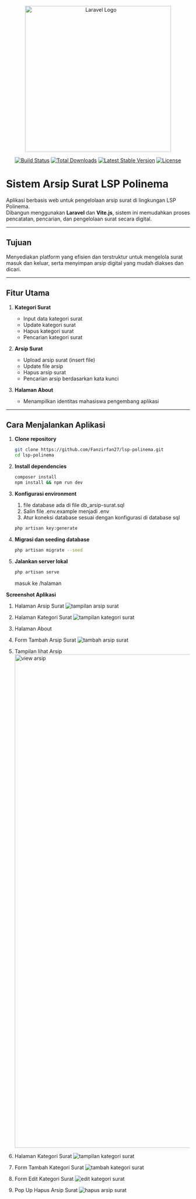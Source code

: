 <p align="center">
  <a href="https://laravel.com" target="_blank">
    <img src="https://raw.githubusercontent.com/laravel/art/master/logo-lockup/5%20SVG/2%20CMYK/1%20Full%20Color/laravel-logolockup-cmyk-red.svg" width="400" alt="Laravel Logo">
  </a>
</p>

<p align="center">
  <a href="https://github.com/Fanzirfan27/lsp_polinema/actions"><img src="https://github.com/laravel/framework/workflows/tests/badge.svg" alt="Build Status"></a>
  <a href="https://packagist.org/packages/laravel/framework"><img src="https://img.shields.io/packagist/dt/laravel/framework" alt="Total Downloads"></a>
  <a href="https://packagist.org/packages/laravel/framework"><img src="https://img.shields.io/packagist/v/laravel/framework" alt="Latest Stable Version"></a>
  <a href="https://packagist.org/packages/laravel/framework"><img src="https://img.shields.io/packagist/l/laravel/framework" alt="License"></a>
</p>

# Sistem Arsip Surat LSP Polinema

Aplikasi berbasis web untuk pengelolaan arsip surat di lingkungan LSP Polinema.  
Dibangun menggunakan **Laravel** dan **Vite.js**, sistem ini memudahkan proses pencatatan, pencarian, dan pengelolaan surat secara digital.

---

## Tujuan

Menyediakan platform yang efisien dan terstruktur untuk mengelola surat masuk dan keluar, serta menyimpan arsip digital yang mudah diakses dan dicari.

---

## Fitur Utama

1. **Kategori Surat**
   - Input data kategori surat
   - Update kategori surat
   - Hapus kategori surat
   - Pencarian kategori surat

2. **Arsip Surat**
   - Upload arsip surat (insert file)
   - Update file arsip
   - Hapus arsip surat
   - Pencarian arsip berdasarkan kata kunci

3. **Halaman About**
   - Menampilkan identitas mahasiswa pengembang aplikasi

---

## Cara Menjalankan Aplikasi

1. **Clone repository**
   ```bash
   git clone https://github.com/Fanzirfan27/lsp-polinema.git
   cd lsp-polinema
   ```

2. **Install dependencies**

    ```bash 
    composer install
    npm install && npm run dev
    ```

3. **Konfigurasi environment**
    1. file database ada di file db_arsip-surat.sql
    2. Salin file .env.example menjadi .env
    3. Atur koneksi database sesuai dengan konfigurasi di database sql
    ```bash
    php artisan key:generate
    ```

4. **Migrasi dan seeding database**
    ```bash
    php artisan migrate --seed
    ```

5. **Jalankan server lokal**
    ```bash
    php artisan serve
    ```
    masuk ke /halaman

**Screenshot Aplikasi**

1. Halaman Arsip Surat
   ![tampilan arsip surat](https://github.com/user-attachments/assets/baf56a9e-12b8-438d-9750-57c42ab076e3)

3. Halaman Kategori Surat
   ![tampilan kategori surat](https://github.com/user-attachments/assets/de52ef04-ae36-48e7-a24c-b83b789f6fb7)

4. Halaman About

5. Form Tambah Arsip Surat
   ![tambah arsip surat](https://github.com/user-attachments/assets/dfa38227-d5e2-449d-a86d-e1b7d86d898a)

7. Tampilan lihat Arsip
   <img width="1908" height="1350" alt="view arsip" src="https://github.com/user-attachments/assets/4c4de7da-16d6-4a8c-8f09-08a3407862e4" />

8. Halaman Kategori Surat
   ![tampilan kategori surat](https://github.com/user-attachments/assets/82d6f44a-a209-4eb2-9b21-25037922425c)

10. Form Tambah Kategori Surat
   ![tambah kategori surat](https://github.com/user-attachments/assets/bcb29f02-48c4-4b61-ada1-78e8a419ea44)

11. Form Edit Kategori Surat
    ![edit kategori surat](https://github.com/user-attachments/assets/12ce7194-1db2-49a1-82ca-9c11231684f8)
    
12. Pop Up Hapus Arsip Surat
    ![hapus arsip surat](https://github.com/user-attachments/assets/dcc288c2-2f66-400a-b904-15f7f3a12f9a)
